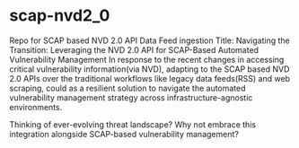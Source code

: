 # scap-nvd2_0
Repo for SCAP based NVD 2.0 API Data Feed ingestion
Title: Navigating the Transition: Leveraging the NVD 2.0 API for SCAP-Based Automated Vulnerability Management
In response to the recent changes in accessing critical vulnerability information(via NVD), adapting to the SCAP based NVD 2.0 APIs over the traditional workflows like legacy data feeds(RSS) and web scraping, could as a resilient solution to navigate the automated vulnerability management strategy across infrastructure-agnostic environments. 


Thinking of ever-evolving threat landscape? Why not  embrace this integration alongside SCAP-based vulnerability management?
